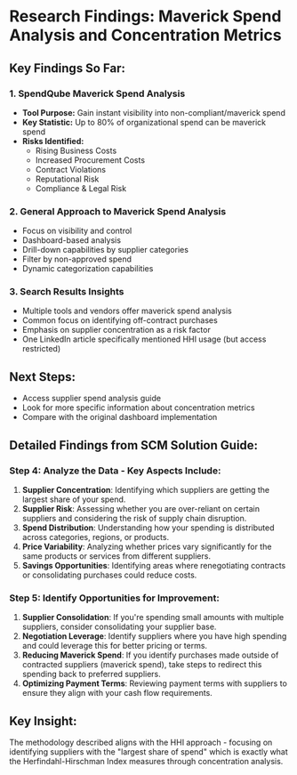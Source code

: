 # Research Findings: Maverick Spend Analysis and Concentration Metrics

## Key Findings So Far:

### 1. SpendQube Maverick Spend Analysis
- **Tool Purpose:** Gain instant visibility into non-compliant/maverick spend
- **Key Statistic:** Up to 80% of organizational spend can be maverick spend
- **Risks Identified:**
  - Rising Business Costs
  - Increased Procurement Costs
  - Contract Violations
  - Reputational Risk
  - Compliance & Legal Risk

### 2. General Approach to Maverick Spend Analysis
- Focus on visibility and control
- Dashboard-based analysis
- Drill-down capabilities by supplier categories
- Filter by non-approved spend
- Dynamic categorization capabilities

### 3. Search Results Insights
- Multiple tools and vendors offer maverick spend analysis
- Common focus on identifying off-contract purchases
- Emphasis on supplier concentration as a risk factor
- One LinkedIn article specifically mentioned HHI usage (but access restricted)

## Next Steps:
- Access supplier spend analysis guide
- Look for more specific information about concentration metrics
- Compare with the original dashboard implementation



## Detailed Findings from SCM Solution Guide:

### Step 4: Analyze the Data - Key Aspects Include:

1. **Supplier Concentration**: Identifying which suppliers are getting the largest share of your spend.
2. **Supplier Risk**: Assessing whether you are over-reliant on certain suppliers and considering the risk of supply chain disruption.
3. **Spend Distribution**: Understanding how your spending is distributed across categories, regions, or products.
4. **Price Variability**: Analyzing whether prices vary significantly for the same products or services from different suppliers.
5. **Savings Opportunities**: Identifying areas where renegotiating contracts or consolidating purchases could reduce costs.

### Step 5: Identify Opportunities for Improvement:

1. **Supplier Consolidation**: If you're spending small amounts with multiple suppliers, consider consolidating your supplier base.
2. **Negotiation Leverage**: Identify suppliers where you have high spending and could leverage this for better pricing or terms.
3. **Reducing Maverick Spend**: If you identify purchases made outside of contracted suppliers (maverick spend), take steps to redirect this spending back to preferred suppliers.
4. **Optimizing Payment Terms**: Reviewing payment terms with suppliers to ensure they align with your cash flow requirements.

## Key Insight:
The methodology described aligns with the HHI approach - focusing on identifying suppliers with the "largest share of spend" which is exactly what the Herfindahl-Hirschman Index measures through concentration analysis.

